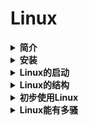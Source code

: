 # Linux

<details>
<summary><a><b>简介</b></a></summary>
<p><a href="Base/README.md">跳转到“<b>简介</b>”分节</a></p>
<pre><code>
  - 声明
  - Linux 发行版
  - Init相关
</code></pre>
</details>

<details>
<summary><b>安装</b></summary>
<pre><code>
  - Ubuntu 乌班图
  - CentOS
  - ArchLinux
  - <s>Openwrt</s>
  - <s>Gentoo(等待勇士填坑)</s>
</code></pre>
</details>

<details>
<summary><b>Linux的启动</b></summary>
<pre><code>
  - Bootloader
    - UEFI
      - Grub
      - Syslinux
      - Systemd Boot 底裤启动
      - <s>EFISTUB</s>
        - <s>rEFInd</s>
        - <s>Clover 四叶草</s>
    - <s>Legacy</s>
      - <s>Grub Legacy</s>
      - <s>Grub</s>
      - <s>Syslinux</s>
      - <s>Grub4dos</s>
    - <s>额外补充内容：嵌入式</s>
      - <s>U-Boot</s>
      - <s>Breed（路由器）</s>
  - rootfs
    - initramfs
  - Init
</code></pre>
</details>

<details>
<summary><b>Linux的结构</b></summary>
<pre><code>
  - 文件系统
    - 分区格式
    - “/”的下面是宇宙
  - "/"
    - /boot 启动
    - /dev 设备
    - /sys 系统
    - /bin & /sbin 二进制可执行文件
    - /lib % /lib64 库
    - /opt
    - /root 跟用户目录
    - /home 用户目录
    - /usr
    - /etc
    - /mnt
    - /proc
    - /run
    - /srv
    - /var
    - /tmp
  - “逻辑上”的结构
    - Hardware 硬件
    - Kernel 内核
      - Kernel Space 内核空间
        - Kernel Modules 内核模块
        - 子系统
        - 内核接口
      - User Space 用户空间
        - C标准库
        - daemon 系统守护进程
        - 窗口系统
        - 图形驱动程序
        - Lib 其他库
        - App 应用程序
    - CoreUtils 核心工具链
    - Shell
</code></pre>
</details>

<details>
<summary><b>初步使用Linux</b></summary>
<pre><code>
  - Desktop Manager 桌面管理器
  - Desktop Environment 桌面环境
  - 软件包管理系统
    - Debian dpkg
      - apt 前端
    - Fedora rpm
      - <a>dnf 前端</a>
      - yum 前端
    - Arch pacman
      - Arch AUR
        - yay 前端
    - <a>Gentoo portage</a>
    - Openwrt opkg
    - <a>额外<a>
      - <a>macOS homebrew<a>
      - <a>Chromium chromebrew<a>
      - <a>Windows Installer<a>
        - <a>Windows Installer 前端<a>
        - <a>Chocolatey 前端<a>
  - daemon
    - <a>System V<a>
    - systemd 底裤
      - "d"
  - iptables
    - UFW 前端
</code></pre>
</details>

<details>
<summary><a><b>Linux能有多骚</b></a></summary>
<p><a href="Advanced/README.md">跳转到“<b>Linux能有多骚</b>”目录</a></p>
<pre><code>
  很简单，要多骚有多骚
</code></pre>
</details>
